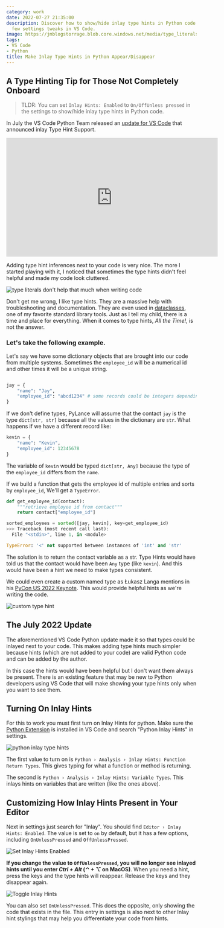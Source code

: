 ```yaml
---
category: work
date: 2022-07-27 21:35:00
description: Discover how to show/hide inlay type hints in Python code with just a
  few settings tweaks in VS Code.
image: https://jmblogstorrage.blob.core.windows.net/media/type_literals.png
tags:
- VS Code
- Python
title: Make Inlay Type Hints in Python Appear/Disappear
---
```


## A Type Hinting Tip for Those Not Completely Onboard


> TLDR: You can set `Inlay Hints: Enabled` to `On/OffUnless pressed` in the settings to show/hide inlay type hints in Python code.

In July the VS Code Python Team released an [update for VS Code](https://devblogs.microsoft.com/python/python-in-visual-studio-code-july-2022-release/) that announced inlay Type Hint Support.

<iframe width="560" height="315" src="https://www.youtube.com/embed/hHBp0r4w86g" title="YouTube video player" frameborder="0" allow="accelerometer; autoplay; clipboard-write; encrypted-media; gyroscope; picture-in-picture" allowfullscreen></iframe>

Adding type hint inferences next to your code is very nice. The more I started playing with it, I noticed that sometimes the type hints didn't feel helpful and made my code look cluttered.

![type literals don't help that much when writing code](https://jmblogstorrage.blob.core.windows.net/media/type_literals.png)

Don't get me wrong, I like type hints. They are a massive help with troubleshooting and documentation. They are even used in [dataclasses](https://docs.python.org/3/library/dataclasses.html), one of my favorite standard library tools. Just as I tell my child, there is a time and place for everything. When it comes to type hints, _All the Time!_, is not the answer.

### Let's take the following example.

Let's say we have some dictionary objects that are brought into our code from multiple systems. Sometimes the `employee_id` will be a numerical id and other times it will be a unique string.

```python

jay = {
    "name": "Jay",
    "employee_id": "abcd1234" # some records could be integers depending on the schema
}
```

If we don't define types, PyLance will assume that the contact `jay` is the type `dict[str, str]` because all the values in the dictionary are `str`. What happens if we have a different record like:

```python
kevin = {
	"name": "Kevin",
	"employee_id": 12345678
}
```

The variable of `kevin` would be typed `dict[str, Any]` because the type of the `employee_id` differs from the `name`.

If we build a function that gets the employee id of multiple entries and sorts by `employee_id`, We'll get a `TypeError`.

```python
def get_employee_id(contact):
 	"""retrieve employee id from contact"""
	return contact["employee_id"]

sorted_employees = sorted([jay, kevin], key=get_employee_id)
>>> Traceback (most recent call last):
  File "<stdin>", line 1, in <module>

TypeError: '<' not supported between instances of 'int' and 'str'
```

The solution is to return the contact variable as a str.  Type Hints would have told us that the contact would have been `Any` type (like `kevin`). And this would have been a hint we need to make types consistent.

We could even create a custom named type as Łukasz Langa mentions in his [PyCon US 2022 Keynote](https://youtu.be/wbohVjhqg7c?t=753). This would provide helpful hints as we're writing the code.

![custom type hint](https://jmblogstorrage.blob.core.windows.net/media/custom_type_contact.png)

## The July 2022 Update
The aforementioned VS Code Python update made it so that types could be inlayed next to your code. This makes adding type hints much simpler because hints (which are not added to your code) are valid Python code and can be added by the author.

In this case the hints would have been helpful but I don't want them always be present. There is an existing feature that may be new to Python developers using VS Code that will make showing your type hints only when you want to see them.

## Turning On Inlay Hints

For this to work you must first turn on Inlay Hints for python. Make sure the [Python Extension](https://marketplace.visualstudio.com/items?itemName=ms-python.python) is installed in VS Code and search "Python Inlay Hints" in settings.

![python inlay type hints](https://jmblogstorrage.blob.core.windows.net/media/set_python_inlay_hints.gif)

The first value to turn on is `Python › Analysis › Inlay Hints: Function Return Types`. This gives typing for what a function or method is returning.

The second is `Python › Analysis › Inlay Hints: Variable Types`. This inlays hints on variables that are written (like the ones above).

## Customizing How Inlay Hints Present in Your Editor

Next in settings just search for "Inlay".  You should find `Editor › Inlay Hints: Enabled`.  The value is set to `on` by default, but it has a few options, including `OnUnlessPressed` and `OffUnlessPressed`.

![Set Inlay Hints Enabled](https://jmblogstorrage.blob.core.windows.net/media/set_inlay_hints.gif)

**If you change the value to `OffUnlessPressed`, you will no longer see inlayed hints until you enter _Ctrl + Alt_ (_⌃ + ⌥_ on MacOS)**. When you need a hint, press the keys and the type hints will reappear. Release the keys and they disappear again.

![Toggle Inlay Hints](https://jmblogstorrage.blob.core.windows.net/media/toggle_inlay_hints.gif)

You can also set `OnUnlessPressed`. This does the opposite, only showing the code that exists in the file. This entry in settings is also next to other Inlay hint stylings that may help you differentiate your code from hints.

